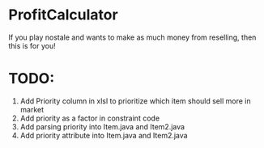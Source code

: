 # ProfitCalculator
If you play nostale and wants to make as much money from reselling, then this is for you!

# TODO:
1. Add Priority column in xlsl to prioritize which item should sell more in market
2. Add priority as a factor in constraint code
3. Add parsing priority into Item.java and Item2.java
4. Add priority attribute into Item.java and Item2.java
